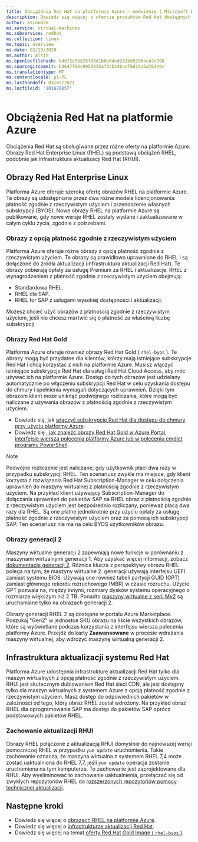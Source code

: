```yaml
---
title: Obciążenia Red Hat na platformie Azure — omówienie | Microsoft Docs
description: Dowiedz się więcej o ofercie produktów Red Hat dostępnych na platformie Azure.
author: asinn826
ms.service: virtual-machines
ms.subservice: redhat
ms.collection: linux
ms.topic: overview
ms.date: 02/10/2020
ms.author: alsin
ms.openlocfilehash: bd8f2e5b825f88d1b0e04ed231b85296ac47e998
ms.sourcegitcommit: b4647f06c0953435af3cb24baaf6d15a5a761a9c
ms.translationtype: MT
ms.contentlocale: pl-PL
ms.lasthandoff: 03/02/2021
ms.locfileid: "101676057"
---
```

# <a name="red-hat-workloads-on-azure"></a>Obciążenia Red Hat na platformie Azure

Obciążenia Red Hat są obsługiwane przez różne oferty na platformie Azure. Obrazy Red Hat Enterprise Linux (RHEL) są podstawą obciążeń RHEL, podobnie jak infrastruktura aktualizacji Red Hat (RHUI).

## <a name="red-hat-enterprise-linux-images"></a>Obrazy Red Hat Enterprise Linux

Platforma Azure oferuje szeroką ofertę obrazów RHEL na platformie Azure. Te obrazy są udostępniane przez dwa różne modele licencjonowania: płatność zgodnie z rzeczywistym użyciem i przenoszenie własnych subskrypcji (BYOS). Nowe obrazy RHEL na platformie Azure są publikowane, gdy nowe wersje RHEL zostały wydane i zaktualizowane w całym cyklu życia, zgodnie z potrzebami.

### <a name="pay-as-you-go-images"></a>Obrazy z opcją płatność zgodnie z rzeczywistym użyciem

Platforma Azure oferuje różne obrazy z opcją płatność zgodnie z rzeczywistym użyciem. Te obrazy są prawidłowo uprawnione do RHEL i są dołączone do źródła aktualizacji (infrastruktura aktualizacji Red Hat). Te obrazy pobierają opłaty za usługę Premium za RHEL i aktualizacje. RHEL z wynagrodzeniem z płatność zgodnie z rzeczywistym użyciem obejmują:

* Standardowa RHEL.
* RHEL dla SAP.
* RHEL for SAP z usługami wysokiej dostępności i aktualizacji.

Możesz chcieć użyć obrazów z płatnością zgodnie z rzeczywistym użyciem, jeśli nie chcesz martwić się o płatność za właściwą liczbę subskrypcji.

### <a name="red-hat-gold-images"></a>Obrazy Red Hat Gold

Platforma Azure oferuje również obrazy Red Hat Gold ( `rhel-byos` ). Te obrazy mogą być przydatne dla klientów, którzy mają istniejące subskrypcje Red Hat i chcą korzystać z nich na platformie Azure. Musisz włączyć istniejące subskrypcje Red Hat dla usługi Red Hat Cloud Access, aby móc używać ich na platformie Azure. Dostęp do tych obrazów jest udzielany automatycznie po włączeniu subskrypcji Red Hat w celu uzyskania dostępu do chmury i spełnienia wymagań dotyczących uprawnień. Dzięki tym obrazom klient może uniknąć podwójnego rozliczania, które mogą być naliczane z używania obrazów z płatnością zgodnie z rzeczywistym użyciem.
* Dowiedz się, jak [włączyć subskrypcję Red Hat dla dostępu do chmury przy użyciu platformy Azure](https://access.redhat.com/documentation/en-us/red_hat_subscription_management/1/html/red_hat_cloud_access_reference_guide/enabling-and-maintaining-subs_cloud-access).
* Dowiedz się [, jak znaleźć obrazy Red Hat Gold w Azure Portal, interfejsie wiersza polecenia platformy Azure lub w poleceniu cmdlet programu PowerShell](./byos.md).

> [!NOTE]
> Podwójne rozliczenie jest naliczane, gdy użytkownik płaci dwa razy w przypadku subskrypcji RHEL. Ten scenariusz zwykle ma miejsce, gdy klient korzysta z rozwiązania Red Hat Subscription-Manager w celu dołączenia uprawnień do maszyny wirtualnej z płatnością zgodnie z rzeczywistym użyciem. Na przykład klient używający Subscription-Manager do dołączania uprawnień do pakietów SAP na RHEL obraz z płatnością zgodnie z rzeczywistym użyciem jest bezpośrednio rozliczany, ponieważ płacą dwa razy dla RHEL. Są one płatne jednokrotnie przy użyciu opłaty za usługę płatność zgodnie z rzeczywistym użyciem oraz za pomocą ich subskrypcji SAP. Ten scenariusz nie ma na celu BYOS użytkowników obrazu.

### <a name="generation-2-images"></a>Obrazy generacji 2

Maszyny wirtualne generacji 2 zapewniają nowe funkcje w porównaniu z maszynami wirtualnymi generacji 1. Aby uzyskać więcej informacji, zobacz [dokumentację generacji 2](../../generation-2.md). Różnica klucza z perspektywy obrazu RHEL polega na tym, że maszyny wirtualne 2. generacji używają interfejsu UEFI zamiast systemu BIOS. Używają one również tabeli partycji GUID (GPT) zamiast głównego rekordu rozruchowego (MBR) w czasie rozruchu. Użycie GPT pozwala na, między innymi, rozmiary dysków systemu operacyjnego o rozmiarze większym niż 2 TB. Ponadto [maszyny wirtualne z serii Mv2](../../mv2-series.md) są uruchamiane tylko na obrazach generacji 2.

Obrazy generacji RHEL 2 są dostępne w portalu Azure Marketplace. Poszukaj "Gen2" w jednostce SKU obrazu na liście wszystkich obrazów, które są wyświetlane podczas korzystania z interfejsu wiersza polecenia platformy Azure. Przejdź do karty **Zaawansowane** w procesie wdrażania maszyny wirtualnej, aby wdrożyć maszynę wirtualną generacji 2.

## <a name="red-hat-update-infrastructure"></a>Infrastruktura aktualizacji systemu Red Hat

Platforma Azure udostępnia infrastrukturę aktualizacji Red Hat tylko dla maszyn wirtualnych z opcją płatność zgodnie z rzeczywistym użyciem. RHUI jest skutecznym dublowaniem Red Hat sieci CDN, ale jest dostępny tylko dla maszyn wirtualnych z systemem Azure z opcją płatność zgodnie z rzeczywistym użyciem. Masz dostęp do odpowiednich pakietów w zależności od tego, który obraz RHEL został wdrożony. Na przykład obraz RHEL dla oprogramowania SAP ma dostęp do pakietów SAP oprócz podstawowych pakietów RHEL.

### <a name="rhui-update-behavior"></a>Zachowanie aktualizacji RHUI

Obrazy RHEL połączone z aktualizacją RHUI domyślnie do najnowszej wersji pomocniczej RHEL w przypadku `yum update` uruchomienia. Takie zachowanie oznacza, że maszyna wirtualna z systemem RHEL 7,4 może zostać uaktualniona do RHEL 7,7, jeśli `yum update` operacja zostanie uruchomiona na tym komputerze. To zachowanie jest zaprojektowane dla RHUI. Aby wyeliminować to zachowanie uaktualnienia, przełączać się od zwykłych repozytoriów RHEL do [rozszerzonych repozytoriów pomocy technicznej aktualizacji](./redhat-rhui.md#rhel-eus-and-version-locking-rhel-vms).

## <a name="next-steps"></a>Następne kroki

* Dowiedz się więcej o [obrazach RHEL na platformie Azure](./redhat-images.md).
* Dowiedz się więcej o [infrastrukturze aktualizacji Red Hat](./redhat-rhui.md).
* Dowiedz się więcej na temat [oferty Red Hat Gold Image ( `rhel-byos` )](./byos.md).